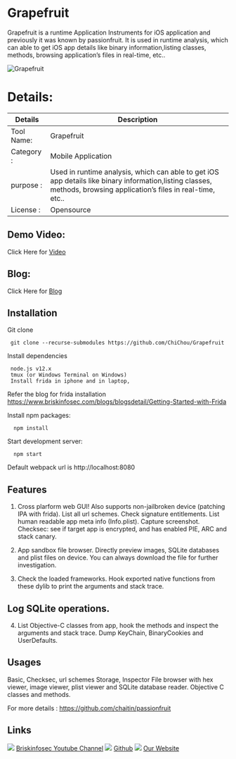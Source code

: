 Grapefruit
============
Grapefruit is a runtime Application Instruments for iOS application and previously it was known by passionfruit. It is used in runtime analysis, which can able to get iOS app details like binary information,listing classes, methods, browsing application’s files in real-time, etc..   


![Grapefruit](https://www.briskinfosec.com//assets/tooloftheday/Copy_of_Briskinfosec_TOD_Latest_samples_177.jpg)

Details:
============
|  Details | Description   |
| ------------ | ------------ |
|Tool Name:| Grapefruit |
|Category :| Mobile Application|
|purpose  :| Used in runtime analysis, which can able to get iOS app details like binary information,listing classes, methods, browsing application’s files in real-time, etc..    |
|License :| Opensource

Demo Video:
-----------------
Click Here for [Video](https://www.youtube.com/watch?v=QtvZY2xOODY "Video")

Blog: 
--------------
Click Here for [Blog](https://briskinfosec.com/tooloftheday/toolofthedaydetail/Grapefruit "Blog")

Installation
----------------


Git clone

     git clone --recurse-submodules https://github.com/ChiChou/Grapefruit
     
Install dependencies

     node.js v12.x 
     tmux (or Windows Terminal on Windows) 
     Install frida in iphone and in laptop, 

Refer the blog for frida installation 
 https://www.briskinfosec.com/blogs/blogsdetail/Getting-Started-with-Frida 

Install npm packages: 

      npm install 
      
Start development server: 

      npm start 

Default webpack url is http://localhost:8080 

Features 
--------------
1. Cross plarform web GUI!
Also supports non-jailbroken device (patching IPA with frida).
List all url schemes.
Check signature entitlements.
List human readable app meta info (Info.plist).
Capture screenshot.
Checksec: see if target app is encrypted, and has enabled PIE, ARC and stack canary.

2. App sandbox file browser. Directly preview images, SQLite databases and plist files on device. You can always download the file for further investigation.

 3. Check the loaded frameworks. Hook exported native functions from these dylib to print the arguments and stack trace.

Log SQLite operations.
--------------

4. List Objective-C classes from app, hook the methods and inspect the  arguments and stack trace.
Dump KeyChain, BinaryCookies and UserDefaults.

Usages
--------------
Basic, Checksec, url schemes
Storage, Inspector
File browser with hex viewer, image viewer, plist viewer and SQLite database reader.
Objective C classes and methods. 

For more details :  https://github.com/chaitin/passionfruit 
     
     



Links
----------------
![ ](https://img.icons8.com/color/15/000000/youtube-play.png) [Briskinfosec Youtube Channel](https://www.youtube.com/channel/UCcPmqqYETcO_7-6p_uUsF1w "Briskinfosec Youtube Channel")
 ![ ](https://img.icons8.com/glyph-neue/15/000000/github.png) [Github](https://github.com/briskinfosec "Github") 
![ ](https://img.icons8.com/ios/15/000000/internet--v2.png) [Our Website](https://www.briskinfosec.com/ "Our Website")
